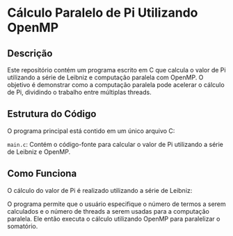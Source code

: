 # Cálculo Paralelo de Pi Utilizando OpenMP

## Descrição
Este repositório contém um programa escrito em C que calcula o valor de Pi utilizando a série de Leibniz e computação paralela com OpenMP. O objetivo é demonstrar como a computação paralela pode acelerar o cálculo de Pi, dividindo o trabalho entre múltiplas threads.

## Estrutura do Código
O programa principal está contido em um único arquivo C:

``main.c``: Contém o código-fonte para calcular o valor de Pi utilizando a série de Leibniz e OpenMP.
## Como Funciona
O cálculo do valor de Pi é realizado utilizando a série de Leibniz:

O programa permite que o usuário especifique o número de termos a serem calculados e o número de threads a serem usadas para a computação paralela. Ele então executa o cálculo utilizando OpenMP para paralelizar o somatório.
